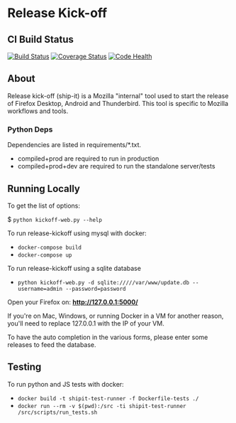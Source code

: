 # Release Kick-off
## CI Build Status

[![Build Status](https://travis-ci.org/mozilla/ship-it.svg?branch=master)](https://travis-ci.org/mozilla/ship-it)
[![Coverage Status](https://coveralls.io/repos/github/mozilla/ship-it/badge.svg?branch=master)](https://coveralls.io/github/mozilla/ship-it?branch=master)
[![Code Health](https://landscape.io/github/mozilla/ship-it/master/landscape.svg?style=flat)](https://landscape.io/github/mozilla/ship-it/master)

## About
Release kick-off (ship-it) is a Mozilla "internal" tool used to start the release of
Firefox Desktop, Android and Thunderbird.
This tool is specific to Mozilla workflows and tools.

### Python Deps
Dependencies are listed in requirements/*.txt.

* compiled+prod are required to run in production
* compiled+prod+dev are required to run the standalone server/tests

## Running Locally
To get the list of options:

$ ```python kickoff-web.py --help```

To run release-kickoff using mysql with docker:

* ```docker-compose build```
* ```docker-compose up```

To run release-kickoff using a sqlite database

* ```python kickoff-web.py -d sqlite://///var/www/update.db --username=admin --password=password```

Open your Firefox on: **http://127.0.0.1:5000/**

If you're on Mac, Windows, or running Docker in a VM for another reason, you'll need to replace 127.0.0.1 with the IP of your VM.

To have the auto completion in the various forms, please enter some releases to feed the database.

## Testing

To run python and JS tests with docker:

* ```docker build -t shipit-test-runner -f Dockerfile-tests ./```
* ```docker run --rm -v $(pwd):/src -ti shipit-test-runner /src/scripts/run_tests.sh```
